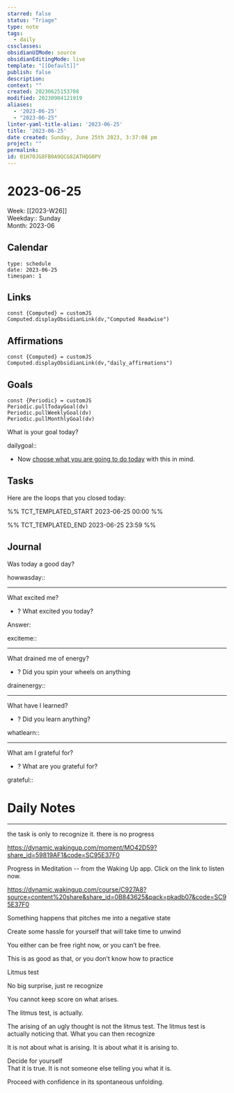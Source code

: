 ```yaml
---
starred: false
status: "Triage"
type: note
tags:
  - daily
cssclasses: 
obsidianUIMode: source
obsidianEditingMode: live
template: "[[Default]]"
publish: false
description: 
context: ""
created: 20230625153708
modified: 20230904121919
aliases:
  - '2023-06-25'
  - "2023-06-25"
linter-yaml-title-alias: '2023-06-25'
title: '2023-06-25'
date created: Sunday, June 25th 2023, 3:37:08 pm
project: ""
permalink: 
id: 01H70JG8FB0A9QCG82ATHQG0PV
---
```


# 2023-06-25

Week: [[2023-W26]]  
Weekday:: Sunday  
Month: 2023-06

## Calendar

```gEvent
type: schedule
date: 2023-06-25
timespan: 1
```

## Links

```dataviewjs
const {Computed} = customJS
Computed.displayObsidianLink(dv,"Computed Readwise")
```

## Affirmations


```dataviewjs
const {Computed} = customJS
Computed.displayObsidianLink(dv,"daily_affirmations")
```

## Goals

```dataviewjs
const {Periodic} = customJS
Periodic.pullTodayGoal(dv)
Periodic.pullWeeklyGoal(dv)
Periodic.pullMonthlyGoal(dv)
```

What is your goal today?

dailygoal::
- Now [choose what you are going to do today](https://todoist.com/app/filter/2338045205) with this in mind.

## Tasks

Here are the loops that you closed today:

%% TCT_TEMPLATED_START 2023-06-25 00:00 %%

%% TCT_TEMPLATED_END 2023-06-25 23:59 %%

## Journal

Was today a good day?

howwasday::

---

What excited me?

- ? What excited you today?

Answer:

exciteme::

---

What drained me of energy?

- ? Did you spin your wheels on anything

drainenergy::

---

What have I learned?

- ? Did you learn anything?

whatlearn::

---

What am I grateful for?

- ? What are you grateful for?

grateful::

# Daily Notes



---

the task is only to recognize it. there is no progress

<https://dynamic.wakingup.com/moment/MO42D59?share_id=59819AF1&code=SC95E37F0>


Progress in Meditation -- from the Waking Up app. Click on the link to listen now.

<https://dynamic.wakingup.com/course/C927A8?source=content%20share&share_id=0B843625&pack=pkadb07&code=SC95E37F0>

Something happens that pitches me into a negative state

Create some hassle for yourself that will take time to unwind

You either can be free right now, or you can’t be free.

This is as good as that, or you don’t know how to practice

Litmus test

No big surprise, just re recognize

You cannot keep score on what arises.

The litmus test, is actually.

The arising of an ugly thought is not the litmus test. The litmus test is actually noticing that. What you can then recognize

It is not about what is arising. It is about what it is arising to.

Decide for yourself  
That it is true. It is not someone else telling you what it is.

Proceed with confidence in its spontaneous unfolding.
